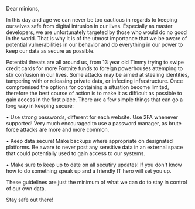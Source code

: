 Dear minions,

In this day and age we can never be too cautious in regards to keeping ourselves safe from digital intrusion in our lives.  Especially as master developers, we are unfortunately targeted by those who would do no good in the world.  That is why it is of the utmost importance that we be aware of potential vulnerabilities in our behavior and do everything in our power to keep our data as secure as possible.

Potential threats are all around us, from 13 year old Timmy trying to swipe credit cards for more Fortnite funds to foreign powerhouses attemping to stir confusion in our lives.  Some attacks may be aimed at stealing identities, tampering with or releasing private data, or infecting infrastructure.  Once compromised the options for containing a situation become limited, therefore the best course of action is to make it as difficult as possible to gain access in the first place.  There are a few simple things that can go a long way in keeping secure:

• Use strong passwords, different for each website.  Use 2FA whenever supported!  Very much encouraged to use a password manager, as brute force attacks are more and more common.

• Keep data secure!  Make backups where appropriate on designated platforms.  Be aware to never post any sensitive data in an external space that could potentially used to gain access to our systems.

• Make sure to keep up to date on all secutiry updates!  If you don't know how to do something speak up and a friendly IT hero will set you up.

These guidelines are just the minimum of what we can do to stay in control of our own data.

Stay safe out there!